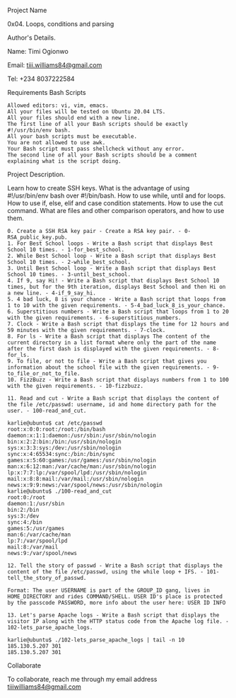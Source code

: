 Project Name

0x04. Loops, conditions and parsing

Author's Details.

Name: Timi Ogionwo

Email: tiii.williams84@gmail.com

Tel: +234 8037222584

Requirements
Bash Scripts

    Allowed editors: vi, vim, emacs.
    All your files will be tested on Ubuntu 20.04 LTS.
    All your files should end with a new line.
    The first line of all your Bash scripts should be exactly #!/usr/bin/env bash.
    All your bash scripts must be executable.
    You are not allowed to use awk.
    Your Bash script must pass shellcheck without any error.
    The second line of all your Bash scripts should be a comment explaining what is the script doing.

Project Description.

Learn how to create SSH keys. What is the advantage of using #!/usr/bin/env bash over #!/bin/bash. How to use while, until and for loops. How to use if, else, elif and case condition statements. How to use the cut command. What are files and other comparison operators, and how to use them.

    0. Create a SSH RSA key pair - Create a RSA key pair. - 0-RSA_public_key.pub.
    1. For Best School loops - Write a Bash script that displays Best School 10 times. - 1-for_best_school.
    2. While Best School loop - Write a Bash script that displays Best School 10 times. - 2-while_best_school.
    3. Until Best School loop - Write a Bash script that displays Best School 10 times. - 3-until_best_school.
    4. If 9, say Hi! - Write a Bash script that displays Best School 10 times, but for the 9th iteration, displays Best School and then Hi on a new line. - 4-if_9_say_hi.
    5. 4 bad luck, 8 is your chance - Write a Bash script that loops from 1 to 10 with the given requirements. - 5-4_bad_luck_8_is_your_chance.
    6. Superstitious numbers - Write a Bash script that loops from 1 to 20 with the given requirements. - 6-superstitious_numbers.
    7. Clock - Write a Bash script that displays the time for 12 hours and 59 minutes with the given requirements. - 7-clock.
    8. For ls - Write a Bash script that displays The content of the current directory in a list format where only the part of the name after the first dash is displayed with the given requirements. - 8-for_ls.
    9. To file, or not to file - Write a Bash script that gives you information about the school file with the given requirements. - 9-to_file_or_not_to_file.
    10. FizzBuzz - Write a Bash script that displays numbers from 1 to 100 with the given requirements. - 10-fizzbuzz.

    11. Read and cut - Write a Bash script that displays the content of the file /etc/passwd: username, id and home directory path for the user. - 100-read_and_cut.

    karlie@ubuntu$ cat /etc/passwd
    root:x:0:0:root:/root:/bin/bash
    daemon:x:1:1:daemon:/usr/sbin:/usr/sbin/nologin
    bin:x:2:2:bin:/bin:/usr/sbin/nologin
    sys:x:3:3:sys:/dev:/usr/sbin/nologin
    sync:x:4:65534:sync:/bin:/bin/sync
    games:x:5:60:games:/usr/games:/usr/sbin/nologin
    man:x:6:12:man:/var/cache/man:/usr/sbin/nologin
    lp:x:7:7:lp:/var/spool/lpd:/usr/sbin/nologin
    mail:x:8:8:mail:/var/mail:/usr/sbin/nologin
    news:x:9:9:news:/var/spool/news:/usr/sbin/nologin
    karlie@ubuntu$ ./100-read_and_cut
    root:0:/root
    daemon:1:/usr/sbin
    bin:2:/bin
    sys:3:/dev
    sync:4:/bin
    games:5:/usr/games
    man:6:/var/cache/man
    lp:7:/var/spool/lpd
    mail:8:/var/mail
    news:9:/var/spool/news

    12. Tell the story of passwd - Write a Bash script that displays the content of the file /etc/passwd, using the while loop + IFS. - 101-tell_the_story_of_passwd.

    Format: The user USERNAME is part of the GROUP_ID gang, lives in HOME_DIRECTORY and rides COMMAND/SHELL. USER ID's place is protected by the passcode PASSWORD, more info about the user here: USER ID INFO

    13. Let's parse Apache logs - Write a Bash script that displays the visitor IP along with the HTTP status code from the Apache log file. - 102-lets_parse_apache_logs.

    karlie@ubuntu$ ./102-lets_parse_apache_logs | tail -n 10
    185.130.5.207 301
    185.130.5.207 301
    

Collaborate

To collaborate, reach me through my email address tiiiwilliams84@gmail.com
